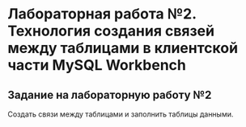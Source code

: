 # Лабораторная работа №2. Технология создания связей между таблицами в клиентской части MySQL Workbench

## Задание на лабораторную работу №2
Создать связи между таблицами и заполнить таблицы данными.





